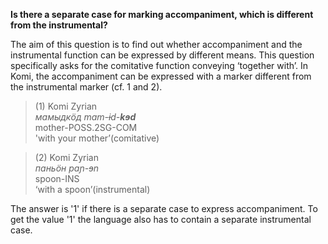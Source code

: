 **Is there a separate case for marking accompaniment, which is different from the instrumental?**

The aim of this question is to find out whether accompaniment and the instrumental function can be expressed by different means. This question specifically asks for the comitative function conveying ‘together with’. In Komi, the accompaniment can be expressed with a marker different from the instrumental marker (cf. 1 and 2).

>(1) Komi Zyrian<br/>
>*мамыдкöд mɑm-ɨd-**kɘd***<br/> 
>mother-POSS.2SG-COM<br/>
>'with your mother’(comitative)

>(2) Komi Zyrian<br/>
>*паньöн pɑɲ-ɘn*<br/> 
>spoon-INS<br/> 
>‘with a spoon’(instrumental)

The answer is '1' if there is a separate case to express accompaniment. To get the value '1' the language also has to contain a separate instrumental case.
